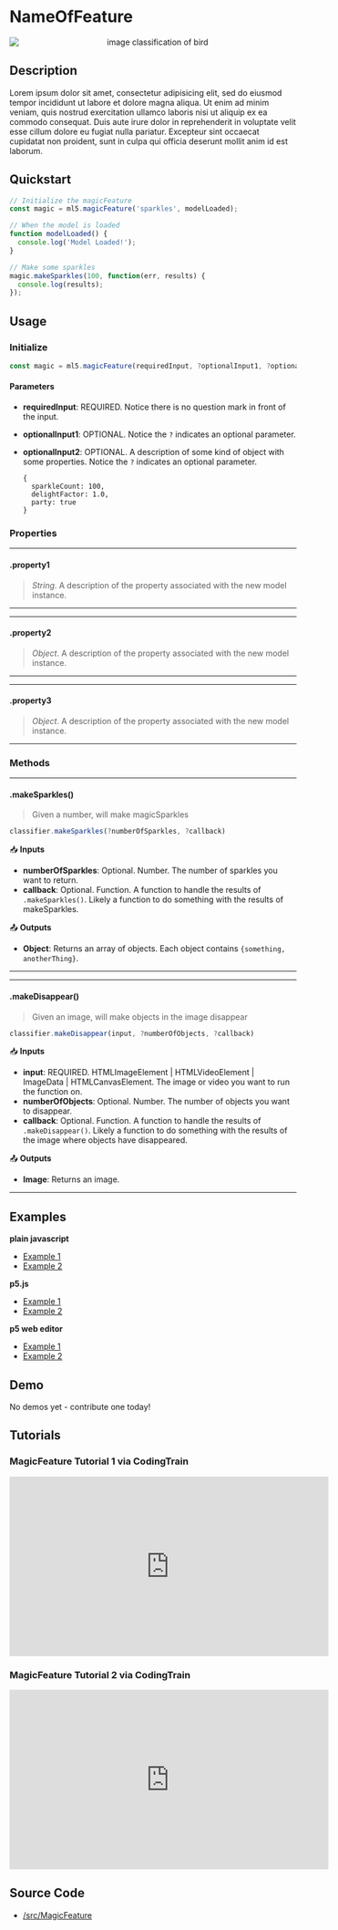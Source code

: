 # NameOfFeature


<center>
    <img style="display:block; max-height:20rem" alt="image classification of bird" src="https://via.placeholder.com/150">
</center>


## Description

Lorem ipsum dolor sit amet, consectetur adipisicing elit, sed do eiusmod
tempor incididunt ut labore et dolore magna aliqua. Ut enim ad minim veniam,
quis nostrud exercitation ullamco laboris nisi ut aliquip ex ea commodo
consequat. Duis aute irure dolor in reprehenderit in voluptate velit esse
cillum dolore eu fugiat nulla pariatur. Excepteur sint occaecat cupidatat non
proident, sunt in culpa qui officia deserunt mollit anim id est laborum.

## Quickstart

```js
// Initialize the magicFeature
const magic = ml5.magicFeature('sparkles', modelLoaded);

// When the model is loaded
function modelLoaded() {
  console.log('Model Loaded!');
}

// Make some sparkles
magic.makeSparkles(100, function(err, results) {
  console.log(results);
});
```


## Usage

### Initialize

```js
const magic = ml5.magicFeature(requiredInput, ?optionalInput1, ?optionalInput2)
```

#### Parameters
* **requiredInput**: REQUIRED. Notice there is no question mark in front of the input.
* **optionalInput1**: OPTIONAL. Notice the `?` indicates an optional parameter.
* **optionalInput2**: OPTIONAL. A description of some kind of object with some properties. Notice the `?` indicates an optional parameter.
  
    ```
    { 
      sparkleCount: 100, 
      delightFactor: 1.0, 
      party: true 
    }
    ```

### Properties


<!-- /////////////////////
PROPERTY DEFINITION START 
* Notice that each property definition is wrapped in three stars `***`
* This creates lines to contain everything
///////////////////////// -->
***
#### .property1
> *String*. A description of the property associated with the new model instance.
***
<!-- /////////////////////
PROPERTY DEFINITION END 
///////////////////////// -->

***
#### .property2
> *Object*. A description of the property associated with the new model instance.
***

***
#### .property3
> *Object*. A description of the property associated with the new model instance.
***


### Methods

<!-- /////////////////////
FUNCTION DEFINITION START 
* Notice that each function definition is wrapped in three stars `***`
* This creates lines to contain everything
///////////////////////// -->
***
#### .makeSparkles()
> Given a number, will make magicSparkles

```js
classifier.makeSparkles(?numberOfSparkles, ?callback)
```

📥 **Inputs**

* **numberOfSparkles**: Optional. Number. The number of sparkles you want to return.
* **callback**: Optional. Function. A function to handle the results of `.makeSparkles()`. Likely a function to do something with the results of makeSparkles.

📤 **Outputs**

* **Object**: Returns an array of objects. Each object contains `{something, anotherThing}`.

***
<!-- /////////////////////
FUNCTION DEFINITION END 
///////////////////////// -->


<!-- /////////////////////
FUNCTION DEFINITION START 
///////////////////////// -->
***
#### .makeDisappear()
> Given an image, will make objects in the image disappear

```js
classifier.makeDisappear(input, ?numberOfObjects, ?callback)
```

📥 **Inputs**
* **input**: REQUIRED. HTMLImageElement | HTMLVideoElement | ImageData | HTMLCanvasElement. The image or video you want to run the function on.
* **numberOfObjects**: Optional. Number. The number of objects you want to disappear.
* **callback**: Optional. Function. A function to handle the results of `.makeDisappear()`. Likely a function to do something with the results of the image where objects have disappeared.

📤 **Outputs**

* **Image**: Returns an image.

***
<!-- /////////////////////
FUNCTION DEFINITION END 
///////////////////////// -->


## Examples

**plain javascript**
* [Example 1]()
* [Example 2]()


**p5.js**
* [Example 1]()
* [Example 2]()

**p5 web editor**
* [Example 1]()
* [Example 2]()

## Demo

No demos yet - contribute one today!

## Tutorials

### MagicFeature Tutorial 1 via CodingTrain
<iframe width="560" height="315" src="https://www.youtube-nocookie.com/embed/D9BoBSkLvFo" frameborder="0" allow="accelerometer; autoplay; encrypted-media; gyroscope; picture-in-picture" allowfullscreen></iframe>

### MagicFeature Tutorial 2 via CodingTrain
<iframe width="560" height="315" src="https://www.youtube-nocookie.com/embed/yNkAuWz5lnY" frameborder="0" allow="accelerometer; autoplay; encrypted-media; gyroscope; picture-in-picture" allowfullscreen></iframe>



## Source Code

* [/src/MagicFeature]()
